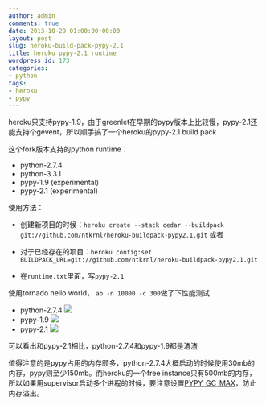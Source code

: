 ```yaml
---
author: admin
comments: true
date: 2013-10-29 01:00:00+00:00
layout: post
slug: heroku-build-pack-pypy-2.1
title: heroku pypy-2.1 runtime
wordpress_id: 173
categories:
- python 
tags:
- heroku
- pypy
---
```

heroku只支持pypy-1.9，由于greenlet在早期的pypy版本上比较慢，pypy-2.1还能支持个gevent，所以顺手搞了一个heroku的pypy-2.1 build pack

这个fork版本支持的python runtime：

- python-2.7.4
- python-3.3.1 
- pypy-1.9 (experimental)
- pypy-2.1 (experimental)

使用方法：

- 创建新项目的时候：`heroku create --stack cedar --buildpack git://github.com/ntkrnl/heroku-buildpack-pypy2.1.git`
或者

- 对于已经存在的项目：`heroku config:set BUILDPACK_URL=git://github.com/ntkrnl/heroku-buildpack-pypy2.1.git`

- 在`runtime.txt`里面，写`pypy-2.1`

使用tornado hello world， `ab -n 10000 -c 300`做了下性能测试

- python-2.7.4
 ![](http://ww3.sinaimg.cn/large/7dea1af1tw1ea1f2snxvuj20ge0ghjt8.jpg)
- pypy-1.9
 ![](http://ww2.sinaimg.cn/large/7dea1af1tw1ea1f2r6q37j20g80g5gnc.jpg)
- pypy-2.1
![](http://ww4.sinaimg.cn/large/7dea1af1tw1ea1f2nn5hyj20gc0gcq48.jpg)

可以看出和pypy-2.1相比，python-2.7.4和pypy-1.9都是渣渣

值得注意的是pypy占用的内存颇多，python-2.7.4大概启动的时候使用30mb的内存，pypy则至少150mb。而heroku的一个free instance只有500mb的内存，所以如果用supervisor启动多个进程的时候，要注意设置[PYPY_GC_MAX](http://doc.pypy.org/en/latest/gc_info.html)，防止内存溢出。